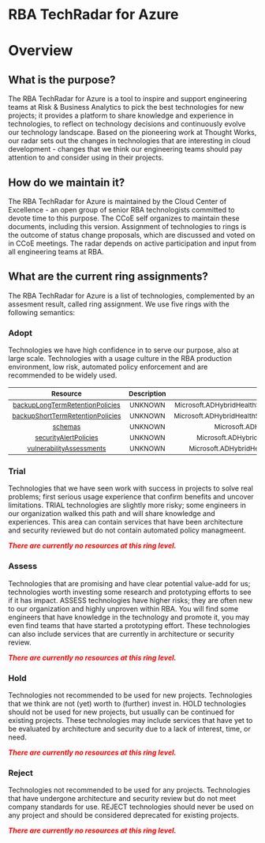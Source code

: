 
RBA TechRadar for Azure
=======================

# Overview

## What is the purpose?


The RBA TechRadar for Azure is a tool to inspire and support engineering teams at Risk & Business Analytics to pick the best technologies for new projects; it provides a platform to share knowledge and experience in technologies, to reflect on technology decisions and continuously evolve our technology landscape.  Based on the pioneering work at Thought Works, our radar sets out the changes in technologies that are interesting in cloud development - changes that we think our engineering teams should pay attention to and consider using in their projects.
## How do we maintain it?


The RBA TechRadar for Azure is maintained by the Cloud Center of Excellence - an open group of senior RBA technologists committed to devote time to this purpose.  The CCoE self organizes to maintain these documents, including this version.  Assignment of technologies to rings is the outcome of status change proposals, which are discussed and voted on in CCoE meetings.  The radar depends on active participation and input from all engineering teams at RBA.
## What are the current ring assignments?


The RBA TechRadar for Azure is a list of technologies, complemented by an assesment result, called ring assignment.  We use five rings with the following semantics:
### Adopt


Technologies we have high confidence in to serve our purpose, also at large scale.  Technologies with a usage culture in the RBA production environment, low risk, automated policy enforcement and are recommended to be widely used.  

|<sub>Resource</sub>|<sub>Description</sub>|<sub>Path</sub>|<sub>Status</sub>|
| :---: | :---: | :---: | :---: |
|<sub>[backupLongTermRetentionPolicies](https://github.com/openrba/python-azure-techradar/tree/master/Microsoft.ADHybridHealthService/managedInstances/databases/backupLongTermRetentionPolicies)</sub>|<sub>UNKNOWN</sub>|<sub>Microsoft.ADHybridHealthService/managedInstances/databases/backupLongTermRetentionPolicies</sub>|<sub>ADOPT</sub>|
|<sub>[backupShortTermRetentionPolicies](https://github.com/openrba/python-azure-techradar/tree/master/Microsoft.ADHybridHealthService/managedInstances/databases/backupShortTermRetentionPolicies)</sub>|<sub>UNKNOWN</sub>|<sub>Microsoft.ADHybridHealthService/managedInstances/databases/backupShortTermRetentionPolicies</sub>|<sub>ADOPT</sub>|
|<sub>[schemas](https://github.com/openrba/python-azure-techradar/tree/master/Microsoft.ADHybridHealthService/managedInstances/databases/schemas)</sub>|<sub>UNKNOWN</sub>|<sub>Microsoft.ADHybridHealthService/managedInstances/databases/schemas</sub>|<sub>ADOPT</sub>|
|<sub>[securityAlertPolicies](https://github.com/openrba/python-azure-techradar/tree/master/Microsoft.ADHybridHealthService/managedInstances/databases/securityAlertPolicies)</sub>|<sub>UNKNOWN</sub>|<sub>Microsoft.ADHybridHealthService/managedInstances/databases/securityAlertPolicies</sub>|<sub>ADOPT</sub>|
|<sub>[vulnerabilityAssessments](https://github.com/openrba/python-azure-techradar/tree/master/Microsoft.ADHybridHealthService/managedInstances/databases/vulnerabilityAssessments)</sub>|<sub>UNKNOWN</sub>|<sub>Microsoft.ADHybridHealthService/managedInstances/databases/vulnerabilityAssessments</sub>|<sub>ADOPT</sub>|

### Trial


Technologies that we have seen work with success in projects to solve real problems;  first serious usage experience that confirm benefits and uncover limitations.  TRIAL technologies are slightly more risky; some engineers in our organization walked this path and will share knowledge and experiences.  This area can contain services that have been architecture and security reviewed but do not contain automated policy managmeent.  
  
***<font color="red"> There are currently no resources at this ring level. </font>***
### Assess


Technologies that are promising and have clear potential value-add for us; technologies worth investing some research and prototyping efforts to see if it has impact.  ASSESS technologies have higher risks;  they are often new to our organization and highly unproven within RBA.  You will find some engineers that have knowledge in the technology and promote it, you may even find teams that have started a prototyping effort.  These technologies can also include services that are currently in architecture or security review.  
  
***<font color="red"> There are currently no resources at this ring level. </font>***
### Hold


Technologies not recommended to be used for new projects. Technologies that we think are not (yet) worth to (further) invest in.  HOLD technologies should not be used for new projects, but usually can be continued for existing projects.  These technologies may include services that have yet to be evaluated by architecture and security due to a lack of interest, time, or need.  
  
***<font color="red"> There are currently no resources at this ring level. </font>***
### Reject


Technologies not recommended to be used for any projects. Technologies that have undergone architecture and security review but do not meet company standards for use.  REJECT technologies should never be used on any project and should be considered deprecated for existing projects.  
  
***<font color="red"> There are currently no resources at this ring level. </font>***